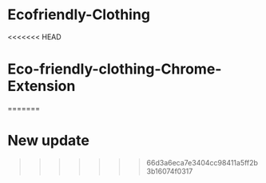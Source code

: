 # Ecofriendly-Clothing
<<<<<<< HEAD
# Eco-friendly-clothing-Chrome-Extension
=======

# New update
>>>>>>> 66d3a6eca7e3404cc98411a5ff2b3b16074f0317
